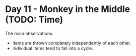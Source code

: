 # Day 11 - Monkey in the Middle (TODO: Time)

The main observations:
- Items are thrown completely independently of each other.
- Individual items tend to fall into a cycle.
